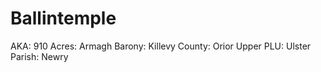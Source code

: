 # Ballintemple

AKA: 910
Acres: Armagh
Barony: Killevy
County: Orior Upper
PLU: Ulster
Parish: Newry